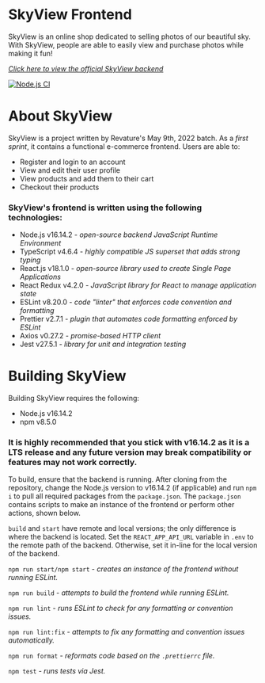 ﻿
# SkyView Frontend

SkyView is an online shop dedicated to selling photos of our beautiful sky. With SkyView, people are able to easily view and purchase photos while making it fun!

[_Click here to view the official SkyView backend_](https://github.com/agent-kdubb/SkyView-Backend/)

[![Node.js CI](https://github.com/Revature-Capstone-1350/e-commerce-frontend/actions/workflows/workflowUI.yml/badge.svg)](https://github.com/Revature-Capstone-1350/e-commerce-frontend/actions/workflows/workflowUI.yml)

# About SkyView

SkyView is a project written by Revature's May 9th, 2022 batch. As a  _first sprint_, it contains a functional e-commerce frontend. Users are able to:

-   Register and login to an account
-   View and edit their user profile
-   View products and add them to their cart
-   Checkout their products


### SkyView's frontend is written using the following technologies:

-   Node.js v16.14.2 -  _open-source backend JavaScript Runtime Environment_
-   TypeScript v4.6.4 - _highly compatible JS superset that adds strong typing_ 
-   React.js v18.1.0 -  _open-source library used to create Single Page Applications_
-   React Redux v4.2.0 - _JavaScript library for React to manage application state_
-   ESLint v8.20.0 - _code "linter" that enforces code convention and formatting_
-   Prettier v2.7.1 - _plugin that automates code formatting enforced by ESLint_
-   Axios v0.27.2 - _promise-based HTTP client_
- Jest v27.5.1 - _library for unit and integration testing_

# Building SkyView

Building SkyView requires the following:
- Node.js v16.14.2
- npm v8.5.0

### It is highly recommended that you stick with v16.14.2 as it is a LTS release and any future version may break compatibility or features may not work correctly.

To build, ensure that the backend is running. After cloning from the repository, change the Node.js version to v16.14.2 (if applicable) and run `npm i` to pull all required packages from the `package.json`. The `package.json` contains scripts to make an instance of the frontend or perform other actions, shown below.

 `build` and `start` have remote and local versions; the only difference is where the backend is located. Set the `REACT_APP_API_URL` variable in `.env` to the remote path of the backend. Otherwise, set it in-line for the local version of the backend.

`npm run start/npm start` - _creates an instance of the frontend without running ESLint._

`npm run build` - _attempts to build the frontend while running ESLint._

`npm run lint` - _runs ESLint to check for any formatting or convention issues._

`npm run lint:fix` - _attempts to fix any formatting and convention issues automatically._

`npm run format` - _reformats code based on the `.prettierrc` file._

`npm test` - _runs tests via Jest._
